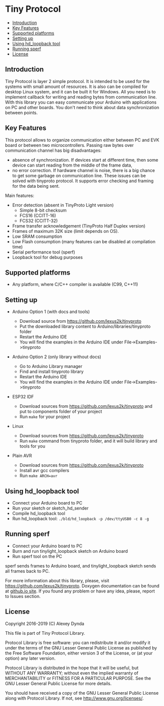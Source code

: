 # Tiny Protocol

[tocstart]: # (toc start)

  * [Introduction](#introduction)
  * [Key Features](#key-features)
  * [Supported platforms](#supported-platforms)
  * [Setting up](#setting-up)
  * [Using hd_loopback tool](#using-hd-loopback-tool)
  * [Running sperf](#running-sperf)
  * [License](#license)

[tocend]: # (toc end)

## Introduction

Tiny Protocol is layer 2 simple protocol. It is intended to be used for the systems with
small amount of resources. It is also can be compiled for desktop Linux system, and it can
be built it for Windows. All you need is to implement callback for writing and
reading bytes from communication line.
With this library you can easy communicate your Arduino with applications
on PC and other boards. You don't need to think about data synchronization
between points.

## Key Features

This protocol allows to organize communication either between PC and EVK board or
between two microcontrollers. Passing raw bytes over communication channel has big
disadvantages:
 * absence of synchronization. If devices start at different time, then some device can start
   reading from the middle of the frame data,
 * no error correction. If hardware channel is noise, there is a big chance to get some garbage
   on communication line.
These issues can be solved with tinyproto protocol. It supports error checking and framing for
the data being sent.

Main features:
 * Error detection (absent in TinyProto Light version)
   * Simple 8-bit checksum
   * FCS16 (CCITT-16)
   * FCS32 (CCITT-32)
 * Frame transfer acknowledgement (TinyProto Half Duplex version)
 * Frames of maximum 32K size (limit depends on OS).
 * Low SRAM consumption
 * Low Flash consumption (many features can be disabled at compilation time)
 * Serial performance tool (sperf)
 * Loopback tool for debug purposes

## Supported platforms

 * Any platform, where C/C++ compiler is available (C99, C++11)

## Setting up

 * Arduino Option 1 (with docs and tools)
   * Download source from https://github.com/lexus2k/tinyproto
   * Put the downloaded library content to Arduino/libraries/tinyproto folder
   * Restart the Arduino IDE
   * You will find the examples in the Arduino IDE under File->Examples->tinyproto

 * Arduino Option 2 (only library without docs)
   * Go to Arduino Library manager
   * Find and install tinyproto library
   * Restart the Arduino IDE
   * You will find the examples in the Arduino IDE under File->Examples->tinyproto

 * ESP32 IDF
   * Download sources from https://github.com/lexus2k/tinyproto and put to components
     folder of your project
   * Run `make` for your project

 * Linux
   * Download sources from https://github.com/lexus2k/tinyproto
   * Run `make` command from tinyproto folder, and it will build library and tools for you

 * Plain AVR
   * Download sources from https://github.com/lexus2k/tinyproto
   * Install avr gcc compilers
   * Run `make ARCH=avr`

## Using hd_loopback tool

 * Connect your Arduino board to PC
 * Run your sketch or sketch_hd_sender
 * Compile hd_loopback tool
 * Run hd_loopback tool: `./bld/hd_loopback -p /dev/ttyUSB0 -c 8 -g`

## Running sperf

 * Connect your Arduino board to PC
 * Burn and run tinylight_loopback sketch on Arduino board
 * Run sperf tool on the PC

sperf sends frames to Arduino board, and tinylight_loopback sketch sends all frames back to PC.

For more information about this library, please, visit https://github.com/lexus2k/tinyproto.
Doxygen documentation can be found at [github.io site](http://lexus2k.github.io/tinyproto).
If you found any problem or have any idea, please, report to Issues section.

## License

Copyright 2016-2019 (C) Alexey Dynda

This file is part of Tiny Protocol Library.

Protocol Library is free software: you can redistribute it and/or modify
it under the terms of the GNU Lesser General Public License as published by
the Free Software Foundation, either version 3 of the License, or
(at your option) any later version.

Protocol Library is distributed in the hope that it will be useful,
but WITHOUT ANY WARRANTY; without even the implied warranty of
MERCHANTABILITY or FITNESS FOR A PARTICULAR PURPOSE.  See the
GNU Lesser General Public License for more details.

You should have received a copy of the GNU Lesser General Public License
along with Protocol Library.  If not, see <http://www.gnu.org/licenses/>.


